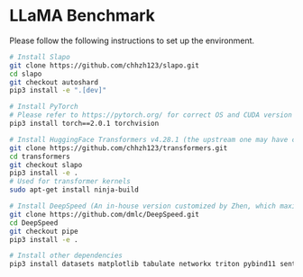 <!--- Copyright Amazon.com, Inc. or its affiliates. All Rights Reserved. -->
<!--- SPDX-License-Identifier: Apache-2.0  -->

# LLaMA Benchmark

Please follow the following instructions to set up the environment.

```bash
# Install Slapo
git clone https://github.com/chhzh123/slapo.git
cd slapo
git checkout autoshard
pip3 install -e ".[dev]"

# Install PyTorch
# Please refer to https://pytorch.org/ for correct OS and CUDA version
pip3 install torch==2.0.1 torchvision

# Install HuggingFace Transformers v4.28.1 (the upstream one may have compatibility issues with FX tracers)
git clone https://github.com/chhzh123/transformers.git
cd transformers
git checkout slapo
pip3 install -e .
# Used for transformer kernels
sudo apt-get install ninja-build

# Install DeepSpeed (An in-house version customized by Zhen, which maximizes the performance of pipeline parallelism with MiCS-pipe)
git clone https://github.com/dmlc/DeepSpeed.git
cd DeepSpeed
git checkout pipe
pip3 install -e .

# Install other dependencies
pip3 install datasets matplotlib tabulate networkx triton pybind11 sentencepiece
```